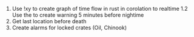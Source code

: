 
1. Use !xy to create graph of time flow in rust in corolation to realtime 
1.2 Use the to create warning 5 minutes before nightime 
2. Get last location before death
3. Create alarms for locked crates (Oil, Chinook)
